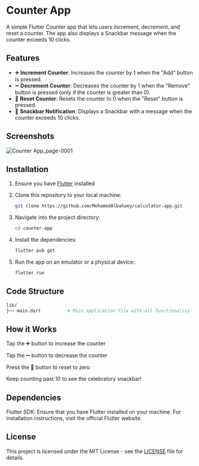 # Counter App

A simple Flutter Counter app that lets users increment, decrement, and reset a counter. The app also displays a Snackbar message when the counter exceeds 10 clicks.

## Features
- ➕ **Increment Counter**: Increases the counter by 1 when the "Add" button is pressed.
- ➖ **Decrement Counter**: Decreases the counter by 1 when the "Remove" button is pressed (only if the counter is greater than 0).
- 🔄 **Reset Counter**: Resets the counter to 0 when the "Reset" button is pressed.
- 🎉 **Snackbar Notification**: Displays a Snackbar with a message when the counter exceeds 10 clicks.

## Screenshots

![Counter App_page-0001](https://github.com/user-attachments/assets/e168a0c1-1baa-4091-a441-46688e8fae95)

## Installation

1. Ensure you have [Flutter](https://flutter.dev/docs/get-started/install) installed

2. Clone this repository to your local machine:
    ```bash
    git clone https://github.com/MohamedAlbahaey/calculator-app.git
    ```

3. Navigate into the project directory:
    ```bash
    cd counter-app
    ```

4. Install the dependencies:
    ```bash
    flutter pub get
    ```

5. Run the app on an emulator or a physical device:
    ```bash
    flutter run
    ```

## Code Structure
```bash
lib/
├── main.dart          # Main application file with all functionality
```

## How it Works

Tap the ➕ button to increase the counter

Tap the ➖ button to decrease the counter

Press the 🔄 button to reset to zero

Keep counting past 10 to see the celebratory snackbar!

## Dependencies
Flutter SDK: Ensure that you have Flutter installed on your machine. For installation instructions, visit the official Flutter website.

## License

This project is licensed under the MIT License - see the [LICENSE](LICENSE) file for details.
